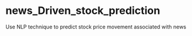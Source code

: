 # news_Driven_stock_prediction
Use NLP technique to predict stock price movement associated with news
